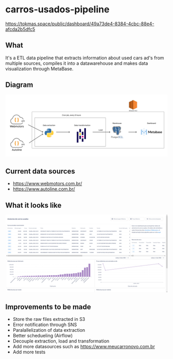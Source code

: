 # carros-usados-pipeline
https://tokmas.space/public/dashboard/49a73de4-8384-4cbc-88e4-afcda2b5dfc5

## What
It's a ETL data pipeline that extracts information about used cars ad's from multiple sources, compiles it into a datawarehouse and makes data visualization through MetaBase.

## Diagram
![Design](https://github.com/Toskosz/carros-usados-pipeline/blob/main/media/used-cars-pipeline-diagram_page-0001.jpg)

## Current data sources

- https://www.webmotors.com.br/
- https://www.autoline.com.br/ 

## What it looks like
![Final Dashboard](https://github.com/Toskosz/carros-usados-pipeline/blob/main/media/metabase_dashboard.png)

## Improvements to be made
- Store the raw files extracted in S3
- Error notification through SNS
- Paralallelization of data extraction
- Better schedueling (Airflow)
- Decouple extraction, load and transformation
- Add more datasources such as https://www.meucarronovo.com.br
- Add more tests
